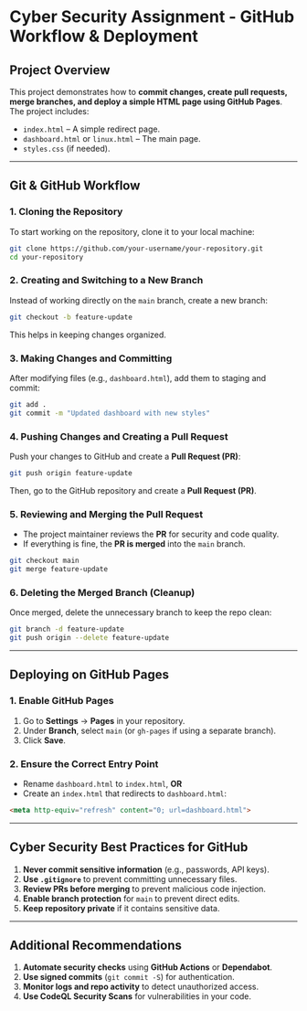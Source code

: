 
# Cyber Security Assignment - GitHub Workflow & Deployment

## Project Overview  
This project demonstrates how to **commit changes, create pull requests, merge branches, and deploy a simple HTML page using GitHub Pages**. The project includes:  
- `index.html` – A simple redirect page.  
- `dashboard.html` or `linux.html` – The main page.  
- `styles.css` (if needed).  

---

## Git & GitHub Workflow  

### 1. Cloning the Repository  
To start working on the repository, clone it to your local machine:  
```sh
git clone https://github.com/your-username/your-repository.git
cd your-repository
```

### 2. Creating and Switching to a New Branch  
Instead of working directly on the `main` branch, create a new branch:  
```sh
git checkout -b feature-update
```
This helps in keeping changes organized.

### 3. Making Changes and Committing  
After modifying files (e.g., `dashboard.html`), add them to staging and commit:  
```sh
git add .
git commit -m "Updated dashboard with new styles"
```

### 4. Pushing Changes and Creating a Pull Request  
Push your changes to GitHub and create a **Pull Request (PR)**:  
```sh
git push origin feature-update
```
Then, go to the GitHub repository and create a **Pull Request (PR)**.  

### 5. Reviewing and Merging the Pull Request  
- The project maintainer reviews the **PR** for security and code quality.  
- If everything is fine, the **PR is merged** into the `main` branch.  
```sh
git checkout main
git merge feature-update
```

### 6. Deleting the Merged Branch (Cleanup)  
Once merged, delete the unnecessary branch to keep the repo clean:  
```sh
git branch -d feature-update
git push origin --delete feature-update
```

---

## Deploying on GitHub Pages  
### 1. Enable GitHub Pages  
1. Go to **Settings** → **Pages** in your repository.  
2. Under **Branch**, select `main` (or `gh-pages` if using a separate branch).  
3. Click **Save**.  

### 2. Ensure the Correct Entry Point  
- Rename `dashboard.html` to `index.html`, **OR**  
- Create an `index.html` that redirects to `dashboard.html`:
```html
<meta http-equiv="refresh" content="0; url=dashboard.html">
```

---

## Cyber Security Best Practices for GitHub  
1. **Never commit sensitive information** (e.g., passwords, API keys).  
2. **Use `.gitignore`** to prevent committing unnecessary files.  
3. **Review PRs before merging** to prevent malicious code injection.  
4. **Enable branch protection** for `main` to prevent direct edits.  
5. **Keep repository private** if it contains sensitive data.  

---

## Additional Recommendations  
1. **Automate security checks** using **GitHub Actions** or **Dependabot**.  
2. **Use signed commits** (`git commit -S`) for authentication.  
3. **Monitor logs and repo activity** to detect unauthorized access.  
4. **Use CodeQL Security Scans** for vulnerabilities in your code.
```
